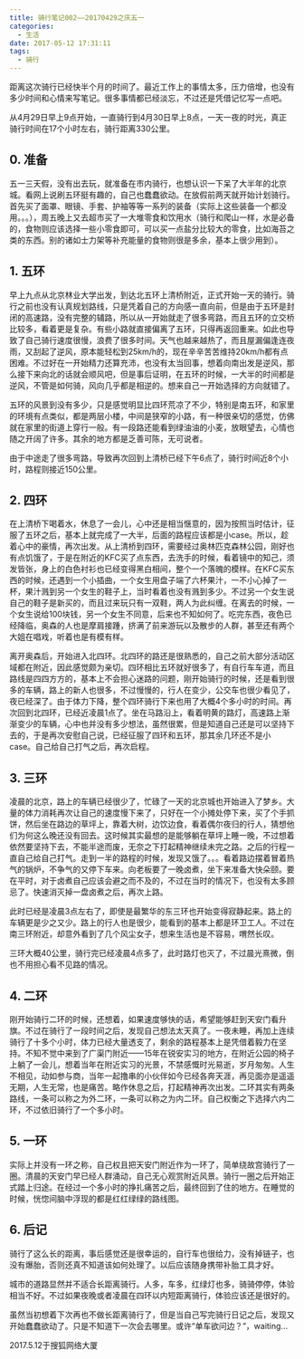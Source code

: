 ```yaml
---
title: 骑行笔记002——20170429之庆五一
categories:
  - 生活
date: 2017-05-12 17:31:11
tags:
  - 骑行
---
```


距离这次骑行已经快半个月的时间了。最近工作上的事情太多，压力倍增，也没有多少时间和心情来写笔记。很多事情都已经淡忘，不过还是凭借记忆写一点吧。

从4月29日早上9点开始，一直骑行到4月30日早上8点，一天一夜的时光，真正骑行时间在17个小时左右，骑行距离330公里。

<!-- more -->

0\. 准备
------

五一三天假，没有出去玩，就准备在市内骑行，也想认识一下呆了大半年的北京城。看网上说刷五环挺有趣的，自己也蠢蠢欲动。在放假前两天就开始计划骑行。首先买了面罩、眼镜、手套、护袖等等一系列的装备（实际上这些装备一个都没用。。。），周五晚上又去超市买了一大堆零食和饮用水（骑行和爬山一样，水是必备的，食物则应该选择一些小零食即可，可以买一点盐分比较大的零食，比如海苔之类的东西。别的诸如士力架等补充能量的食物则很是多余，基本上很少用到）。

1\. 五环
------

早上九点从北京林业大学出发，到达北五环上清桥附近，正式开始一天的骑行。骑行之前也没有认真规划路线，只是凭着自己的方向感一直向前，但是由于五环是封闭的高速路，没有完整的辅路，所以从一开始就走了很多弯路，而且五环的立交桥比较多，看着更是复杂。有些小路就直接偏离了五环，只得再返回重来。如此也导致了自己骑行速度很慢，浪费了很多时间。天气也越来越热了，而且屋漏偏逢连夜雨，又刮起了逆风，原本能轻松到25km/h的，现在辛辛苦苦维持20km/h都有点困难。不过好在一开始精力还算充沛，也没有太当回事，想着向南出发是逆风，那么接下来向北的话就会顺风吧，但是事后证明，在五环的时候，一大半的时间都是逆风，不管是如何骑，风向几乎都是相逆的。想来自己一开始选择的方向就错了。

五环的风景到没有多少，只是感觉明显比四环荒凉了不少，特别是南五环，和家里的环境有点类似，都是两层小楼，中间是狭窄的小路，有一种很亲切的感觉，仿佛就在家里的街道上穿行一般。有一段路还能看到绿油油的小麦，放眼望去，心情也随之开阔了许多。其余的地方都是乏善可陈，无可说者。

由于中途走了很多弯路，导致再次回到上清桥已经下午6点了，骑行时间近8个小时，路程则接近150公里。

2\. 四环
------

在上清桥下喝着水，休息了一会儿，心中还是相当惬意的，因为按照当时估计，征服了五环之后，基本上就完成了一大半，后面的路程应该都是小case。所以，趁着心中的豪情，再次出发。从上清桥到四环，需要经过奥林匹克森林公园，刚好也有点饥饿了，于是在附近的KFC买了点东西，去洗手的时候，看着镜中的知己，须发皆张，身上的白色衬衫也已经变得黑白相间，整个一个落魄的模样。在KFC买东西的时候，还遇到一个小插曲，一个女生用盘子端了六杯果汁，一不小心掉了一杯，果汁溅到另一个女生的鞋子上，当时看着也没有溅到多少。不过另一个女生说自己的鞋子是新买的，而且过来玩只有一双鞋，两人为此纠缠。在离去的时候，一个女生说给100块钱，另一个女生不同意，后来也不知如何了。吃完东西，夜色已经降临，奥森的人也是摩肩接踵，挤满了前来游玩以及散步的人群，甚至还有两个大姐在唱戏，听着也是有模有样。

离开奥森后，开始进入北四环。北四环的路还是很熟悉的，自己之前大部分活动区域都在附近，因此感觉颇为亲切。四环相比五环就好很多了，有自行车车道，而且路线是四四方方的，基本上不会担心迷路的问题，刚开始骑行的时候，还是看到很多的车辆，路上的新人也很多，不过慢慢的，行人在变少，公交车也很少看见了，夜已经深了。由于体力下降，整个四环骑行下来也用了大概4个多小时的时间。再次回到北四环，已经近凌晨1点了。坐在马路沿上，看着明黄的路灯，高速路上渐渐变少的车辆，心中也并没有多少想法，虽然很累，但是知道自己还是可以坚持下去的，于是再次安慰自己说，已经征服了四环和五环，那其余几环还不是小case。自己给自己打气之后，再次启程。

3\. 三环
------

凌晨的北京，路上的车辆已经很少了，忙碌了一天的北京城也开始进入了梦乡。大量的体力消耗再次让自己的速度慢下来了，只好在一个小摊处停下来，买了个手抓饼，然后坐在路边的草坪上，靠着大树，边饮边食，看着偶尔夜归的行人，猜想他们为何这么晚还没有回去。这时候其实最想的是能够躺在草坪上睡一晚，不过想着依然要坚持下去，不能半途而废，无奈之下打起精神继续未完之路。之后的行程一直自己给自己打气。走到一半的路程的时候，发现又饿了。。。看着路边摆着冒着热气的锅炉，不争气的又停下车来。向老板要了一晚卤煮，坐下来准备大快朵颐。要在平时，对于卤煮自己应该会避之而不及的，不过在当时的情况下，也没有太多顾忌了。快速消灭掉一盘卤煮之后，再次上路。

此时已经是凌晨3点左右了，即使是最繁华的东三环也开始变得寂静起来。路上的车辆更是少之又少。路上的行人也是很少，能看到的基本上都是环卫工人。不过在南三环附近，却意外看到了几个风尘女子，想来生活也是不容易，喟然长叹。

三环大概40公里，骑行完已经凌晨4点多了，此时路灯也灭了，不过晨光熹微，倒也不用担心看不见路的情况。

4\. 二环
------

刚开始骑行二环的时候，还想着，如果速度够快的话，希望能够赶到天安门看升旗。不过在骑行了一段时间之后，发现自己想法太天真了。一夜未睡，再加上连续骑行了十多个小时，体力已经大量透支了，剩余的路程基本上是凭借着毅力在坚持。不知不觉中来到了广渠门附近——15年在锐安实习的地方，在附近公园的椅子上躺了一会儿，想着当年在附近实习的光景，不禁感慨时光易逝，岁月匆匆。人生不相见，动如参与商，当年一起撸串的小伙伴如今已经各奔天涯，再见面亦是遥遥无期，人生无常，也是痛苦。略作休息之后，打起精神再次出发。二环其实有两条路线，一条可以称之为外二环，一条可以称之为内二环。自己权衡之下选择六内二环，不过依旧骑行了一个多小时。

5\. 一环
------

实际上并没有一环之称，自己权且把天安门附近作为一环了，简单绕故宫骑行了一圈。清晨的天安门早已经人群涌动，自己无心观赏附近风景。骑行一圈之后开始正式踏上归途。在经过一个多小时的挣扎痛苦之后，最终回到了住的地方。在睡觉的时候，恍惚间脑中浮现的都是红红绿绿的路线图。

6\. 后记
------

骑行了这么长的距离，事后感觉还是很幸运的，自行车也很给力，没有掉链子，也没有爆胎，否则还真不知道该如何处理了。以后应该随身携带补胎工具才好。

城市的道路显然并不适合长距离骑行。人多，车多，红绿灯也多，骑骑停停，体验相当不好。不过如果夜晚或者凌晨在四环以内短距离骑行，体验应该还是很好的。

虽然当初想着下次再也不做长距离骑行了，但是当自己写完骑行日记之后，发现又开始蠢蠢欲动了。只是不知道下一次会去哪里。或许“单车欲问边？”，waiting...

2017.5.12于搜狐网络大厦
